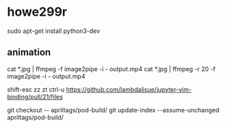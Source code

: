 # howe299r

sudo apt-get install python3-dev

## animation

 cat *.jpg | ffmpeg -f image2pipe -i - output.mp4
 cat *.jpg | ffmpeg -r 20 -f image2pipe -i - output.mp4

shift-esc
zz
zt
ctrl-u
https://github.com/lambdalisue/jupyter-vim-binding/pull/21/files

 git checkout -- apriltags/pod-build/
 git update-index --assume-unchanged apriltags/pod-build/
